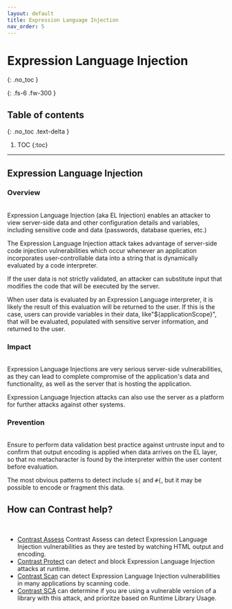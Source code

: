 ```yaml
---
layout: default
title: Expression Language Injection
nav_order: 5
---
```


# Expression Language Injection
{: .no_toc }

{: .fs-6 .fw-300 }

## Table of contents
{: .no_toc .text-delta }

1. TOC
{:toc}

---
## Expression Language Injection

### Overview 
<br/>
Expression Language Injection (aka EL Injection) enables an attacker to view server-side data and other configuration details and variables, including sensitive code and data (passwords, database queries, etc.) 

The Expression Language Injection attack takes advantage of server-side code injection vulnerabilities which occur whenever an application incorporates user-controllable data into a string that is dynamically evaluated by a code interpreter. 

If the user data is not strictly validated, an attacker can substitute input that modifies the code that will be executed by the server.


When user data is evaluated by an Expression Language interpreter, it is likely the result of this evaluation will be returned to the user. If this is the case, users can provide variables in their data, like\"\${applicationScope}\", that will be evaluated, populated with sensitive server information, and returned to the user. 


### Impact 
<br/>
Expression Language Injections are very serious server-side vulnerabilities, as they can lead to complete compromise of the application's data and functionality, as well as the server that is hosting the application. 

Expression Language Injection attacks can also use the server as a platform for further attacks against other systems.


### Prevention 
<br/>
Ensure to perform data validation best practice against untruste input and to confirm 
that output encoding is applied when data arrives on the EL layer, so that
no metacharacter is found by the interpreter within the user content before evaluation. 

The most obvious patterns to detect include ```${``` and ```#{```, but it may be possible to encode or fragment
this data.


## How can Contrast help? 
<br/>

- [Contrast Assess](https://www.contrastsecurity.com/contrast-assess) Contrast Assess can detect Expression Language Injection vulnerabilities as they are tested by watching HTML output and encoding.
- [Contrast Protect](https://www.contrastsecurity.com/contrast-protect) can detect and block Expression Language Injection attacks at runtime. 
- [Contrast Scan](https://www.contrastsecurity.com/contrast-scan) can detect Expression Language Injection vulnerabilities in many applications by scanning code.
- [Contrast SCA](https://www.contrastsecurity.com/contrast-sca) can determine if you are using a vulnerable version of a library with this attack, and prioritze based on Runtime Library Usage.